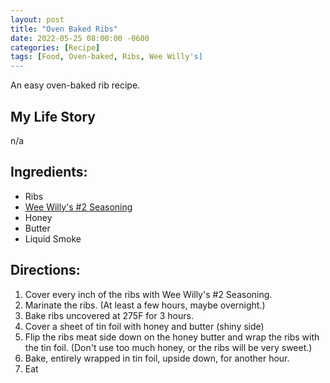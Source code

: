 ```yaml
---
layout: post
title: "Oven Baked Ribs"
date: 2022-05-25 08:00:00 -0600
categories: [Recipe]
tags: [Food, Oven-baked, Ribs, Wee Willy's]
---
```


An easy oven-baked rib recipe.

## My Life Story

n/a

## Ingredients:

* Ribs
* [Wee Willy's #2 Seasoning](https://weewillys.com/)
* Honey
* Butter
* Liquid Smoke

## Directions:

1. Cover every inch of the ribs with Wee Willy's #2 Seasoning.
1. Marinate the ribs. (At least a few hours, maybe overnight.)
1. Bake ribs uncovered at 275F for 3 hours.
1. Cover a sheet of tin foil with honey and butter (shiny side)
1. Flip the ribs meat side down on the honey butter and wrap the ribs with the tin foil. (Don't use too much honey, or the ribs will be very sweet.)
1. Bake, entirely wrapped in tin foil, upside down, for another hour.
1. Eat
